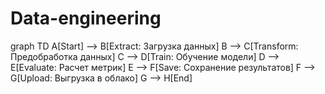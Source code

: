 # Data-engineering
graph TD
    A[Start] --> B[Extract: Загрузка данных]
    B --> C[Transform: Предобработка данных]
    C --> D[Train: Обучение модели]
    D --> E[Evaluate: Расчет метрик]
    E --> F[Save: Сохранение результатов]
    F --> G[Upload: Выгрузка в облако]
    G --> H[End]
